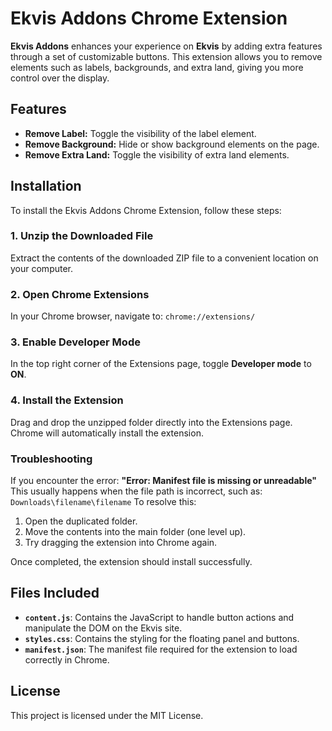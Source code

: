 # Ekvis Addons Chrome Extension

**Ekvis Addons** enhances your experience on **Ekvis** by adding extra features through a set of customizable buttons. This extension allows you to remove elements such as labels, backgrounds, and extra land, giving you more control over the display.

## Features
- **Remove Label:** Toggle the visibility of the label element.
- **Remove Background:** Hide or show background elements on the page.
- **Remove Extra Land:** Toggle the visibility of extra land elements.

## Installation

To install the Ekvis Addons Chrome Extension, follow these steps:

### 1. Unzip the Downloaded File
Extract the contents of the downloaded ZIP file to a convenient location on your computer.

### 2. Open Chrome Extensions
In your Chrome browser, navigate to:
`chrome://extensions/`

### 3. Enable Developer Mode
In the top right corner of the Extensions page, toggle **Developer mode** to **ON**.

### 4. Install the Extension
Drag and drop the unzipped folder directly into the Extensions page. Chrome will automatically install the extension.

### Troubleshooting
If you encounter the error:
**"Error: Manifest file is missing or unreadable"**  
This usually happens when the file path is incorrect, such as:
`Downloads\filename\filename`
To resolve this:
1. Open the duplicated folder.
2. Move the contents into the main folder (one level up).
3. Try dragging the extension into Chrome again.

Once completed, the extension should install successfully.

## Files Included

- **`content.js`**: Contains the JavaScript to handle button actions and manipulate the DOM on the Ekvis site.
- **`styles.css`**: Contains the styling for the floating panel and buttons.
- **`manifest.json`**: The manifest file required for the extension to load correctly in Chrome.

## License

This project is licensed under the MIT License.
